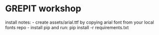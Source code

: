 GREPIT workshop
===============

install notes:
    - create assets/arial.ttf by copying arial font from your local fonts repo
    - install pip and run: pip install -r requirements.txt
